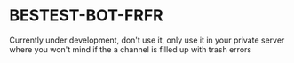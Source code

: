 # BESTEST-BOT-FRFR
Currently under development, don't use it, only use it in your private server where you won't mind if the a channel is filled up with trash errors
